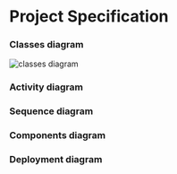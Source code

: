# Project Specification
### Classes diagram  
![classes diagram](https://github.com/fpmi-tp2024/tpmp-rvn-lab5-the_musical_prodigy/assets/144488732/27b2c7e7-9404-44f4-9e71-01b8c3f6134c)

### Activity diagram  

### Sequence diagram  

### Components diagram  

### Deployment diagram  
